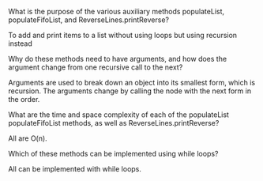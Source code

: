 What is the purpose of the various auxiliary methods populateList, populateFifoList, and ReverseLines.printReverse?

To add and print items to a list without using loops but using recursion instead

Why do these methods need to have arguments, and how does the argument change from one recursive call to the next?

Arguments are used to break down an object into its smallest form, which is recursion. The arguments change by calling the node with the next form in the order.   

What are the time and space complexity of each of the populateList populateFifoList methods, as well as ReverseLines.printReverse?

All are O(n).

Which of these methods can be implemented using while loops?

All can be implemented with while loops. 